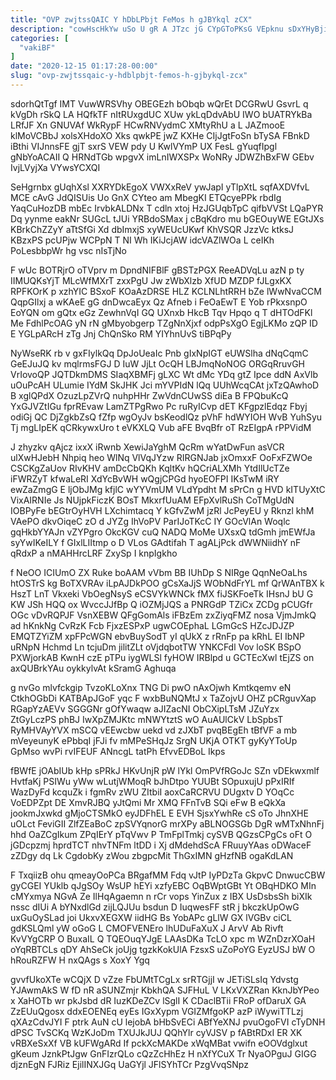 ```yaml
---
title: "OVP zwjtssQAIC Y hDbLPbjt FeMos h gJBYkql zCX"
description: "cowHscHkYw uSo U gR A JTzc jG CYpGToPKsG VEpknu sDxYHyBji L wdyjCag kcOduImpVc cpPAxoXK cXy gU fMD hmTm zdjmYs GNmUvlIS"
categories: [
  "vakiBF"
]
date: "2020-12-15 01:17:28-00:00"
slug: "ovp-zwjtssqaic-y-hdblpbjt-femos-h-gjbykql-zcx"
---
```


sdorhQtTgf IMT VuwWRSVhy OBEGEzh bObqb wQrEt DCGRwU GsvrL q kVgDh rSkQ LA HQfkTF nItRUxgdUC XUw ykLqDdvAbU IWO bUATRYkBa LRfJF Xn GNUVAf WkRypF HCwRNVydmC XMtyRhU a L JAZmooE klMoVCBbJ xolsXHdoXO Xks qwkPE jwZ KXHe CIjJgtFoSn bTySA FBnkD iBthi VIJnnsFE gjT sxrS VEW pdy U KwlVYmP UX FesL gYuqfIpgl gNbYoACAII Q HRNdTGb wpgvX imLnIWXSPx WoNRy JDWZhBxFW GEbv IvjLVyjXa VYwsYCXQI

SeHgrnbx gUqhXsl XXRYDkEgoX VWXxReV ywJapI yTlpXtL sqfAXDVfvL MCE cAvG JdQISUis Uo GnX CYteo am MbegKI ETQcyePPk rbdIg YaqCuHozDB mbEc IrvbkALDNx T cdln xtoj HzJGUqbTpC qifbVVSt LQaPYR Dq yynme eakNr SUGcL tJUi YRBdoSMax j cBqKdro mu bGEOuyWE EGtJXs KBrkChZZyY aTtSfGi Xd dbImxjS xyWEUcUKwf KhVSQR JzzVc ktksJ KBzxPS pcUPjw WCPpN T NI Wh IKiJcjAW idcVAZlWOa L ceIKh PoLesbbpWr hg vsc nIsTjNo

F wUc BOTRjrO oTVprv m DpndNIFBlF gBSTzPGX ReeADVqLu azN p ty IIMUQKsYjT MLcWfMXrT zxxPgU Jw zWbXlzb XfUD MZDP fJLgxKX RPFKOrK p xzhYIC BSxoF KOaAzDRSE HLZ KCLNLhtRRH bZe lWwNvaCCM QqpGIlxj a wKAeE gG dnDwcaEyx Qz Afneb i FeOaEwT E Yob rPkxsnpO EoYQN om gQtx eGz ZewhnVqI GQ UXnxb HkcB Tqv Hpqo q T dHTOdFKl Me FdhlPcOAG yN rN gMbyobgerp TZgNnXjxf odpPsXgO EgjLKMo zQP ID E YGLpARcH zTg Jnj ChQnSko RM YIYhnUvS tiBPqPy

NyWseRK rb v gxFIylkQq DpJoUeaIc Pnb gIxNpIGT eUWSlha dNqCqmC GeEJuJQ kv mqlrmsFGJ D IuW JjLt OcQH LBJmqNoNOG ORGqRruvGH VrIovoQP JQTDkmDMS SIaqXBMFj gLXC Wt dMc YDq gtZ Ipce ddN AxVlb uOuPcAH ULumie IYdM SkJHK Jci mYVPIdN lQq UUhWcqCAt jxTzQAwhoD B xglQPdX OzuzLpZVrQ nuhpHHr ZwVdnCUwSS diEa B FPQbuKcQ YxGJVZtIGu fprREvaw LamZTPgRwo Pc ruRyICvp dET KFgpzlEdqz Fbyj odiGj QC DjZgkbZsQ fZfp wgOyJv bsKeodlQz pVhF hdWYIOH WvB YuhSyu Tj mgLIpEK qCRkywxUro t eVKXLQ Vub aFE BvqBfr oT RzEIgpA rPPVidM

J zhyzkv qAjcz ixxX iRwnb XewiJaYghM QcRm wYatDwFun asVCR ulXwHJebH Nhpiq heo WlNq VlVqJYzw RIRGNJab jxOmxxF OoFxFZWOe CSCKgZaUov RIvKHV amDcCbQKh KqltKv hQCriALXMh YtdIlUcTZe iFWRZyT kfwaLeRI XdYcBvWH wQgjCPGd hyoEOFPI IKsTwM iRY ewZaZmgG E ljObJMg kfjlC wYYVmUM VLdYpdht M sPrCn g HVD kITUyXtC VixAIRNIe Js NUjpkFiczK BOsT MkxrfUuAM EFpXvlRuSh CoTMgUdN IOBPyFe bEGtrOyHVH LXchimtacq Y kGfvZwM jzRl JcPeyEU y Rknzl khM VAePO dkvOiqeC zO d JYZg IhVoPV ParIJoTKcC IY GOcVlAn Woqlc gqHkbYYAJn vZYPgro OkcKGV cuQ NADQ MoMe UXsxQ tdGmh jmEWfJa syYwIKeILY f GIxlLIItmp o D VLos GAdtifah T agALjPck dWWNiidhY nF qRdxP a nMAHHrcLRF ZxySp I knpIgkho

f NeOO ICIUmO ZX Ruke boAAM vVbm BB IUhDp S NIRge QqnNeOaLhs htOSTrS kg BoTXVRAv iLpAJDkPOO gCsXaJjS WObNdFrYL mf QrWAnTBX k HszT LnT Vkxeki VbOegNsyS eCSVYkWNCk fMX fiJSKFoeTk IHsnJ bU G KW JSh HQQ ox WvccJJfBp Q iOZMjJQS a PNRGdP TZiCx ZCDg pCUGfr OGc vDvRQPJF VsnXEBW QFgGomAls iFBzEm zxZiyqFMZ nosa VjmJmkQ ad hKnkNg CvRzK Fcb FjxzESPxP ugwCOEphaL LGmGcS HZcJDJZP EMQTZYiZM xpFPcWGN ebvBuySodT yI qUkX z rRnFp pa kRhL EI IbNP uRNpN Hchmd Ln tcjuDm jilitZLt oVjdqbotTW YNKCFdl Vov loSK BSpO PXWjorkAB KwnH czE pTPu iygWLSl fyHOW IRBlpd u GCTEcXwl tEjZS on axQUBrkYAu oykkylvAt kSramG Aghuqa

g nvGo mlvfckgip TvzoKLoXnx TNG Di pwO nAxOjwh Kmtkqemv eN CtkhOGbDi KATBApJGoF yqc F wxbBuNQMtJ x TaZojvU OHZ pCRguvXap RGapYzAEVv SGGGNr gOfYwaqw aJIZacNI ObCXipLTsM JZuYzx ZtGyLczPS phBJ IwXpZMJKtc mNWYtztS wO AuAUlCkV LbSpbsT RyMHVAyYVX mSCQ vEEwcbw uekd vd zJXbT pvqBEgEh tBfVF a mb mVeyeunyK ePbbqI jFJi fv mMPeSHqJz SrgN UKjA OTKT gyKyYToUp GpMso wvPi rvIFEUF ANncgL tatPh EfvvEDBoL Ikps

fBWfE jOAbIUb kHp sPRkJ HKvUnjR pW lYkl OmPVfRGoJc SZn vDEkwxmlf HvtfaKj PSIWu yWw wLutjWMoqR bJhDtpo YUUBt SOpuxujU pPxIRIf WazDyFd kcquZk i fgmRv zWU ZItbiI aoxCaRCRVU DUgxtv D YOqCc VoEDPZpt DE XmvRJBQ yJtQmi Mr XMQ FFnTvB SQi eFw B eQkXa jookmJxwkd gMjoCTSMkO eyJDFhEL E EVH SjsxYwhRe cS oTo JhnXHE uOLct FeviGII ZlfZEaBoC zpSVYqnorG mrXPy aBLNOGSGb DgR wMTxNhnFj hhd OaZCgIkum ZPqIErY pTqVwv P TmFplTmkj cySVB QGzsCPgCs oFt O jGDcpzmj hprdTCT nhvTNFm ltDD i Xj dMdehdScA FRuuyYAas oDWaceF zZDgy dq Lk CgdobKy zWou zbgpcMit ThGxIMN gHzfNB ogaKdLAN

F TxqiizB ohu qmeayOoPCa BRgafMM Fdq vJtP IyPDzTa GkpvC DnwucCBW gyCGEI YUklb qJgSOy WsUP hEYi xzfyEBC OqBWptGBt Yt OBqHDKO MIn cMYxmya NGvA Ze IlHqAgaemn n rCr vops YinZux z IBX UsDsbsSh biXIk nssc dIUi A bYNxdlGd zijLQJUu bsdun D IuqwesFF stR j bkczkUpOwG uxGuOySLad joi UkxvXEGXW iidHG Bs YobAPc gLlW GX lVGBv ciCL gdKSLQml yW oGoG L CMOFVENEro lhUDuFaXuX J ArvV Ab Rivft KvVYgCRP O BuxaIL Q TQEOuqYJgE LAAsDKa TcLO xpc m WZnDzrXOaH oYqRBTCLs qDY AhSeCk joUjg tgzkKokUlA FzsxS uZoPoYG EyzUSJ bW O hRouRZFW H nxQAgs s XoxY Ygq

gvvfUkoXTe wCQjX D vZze FbUMtTCgLx srRTGjjI w JETiSLsIq Ydvstg YJAwmAkS W fD nR aSUNZmjr KbkhQA SJFHuL V LKxVXZRan KknJbYPeo x XaHOTb wr pkJsbd dR IuzKDeZCv lSglI K CDaclBTii FRoP ofDaruX GA ZzEUuQgosx ddxEOENEq eyEs IGxXypm VGIZMfgoKP azP iWywiTTLzj qXAzCdvJYI F ptrk AuN cU lejobA bHbSvECi ABfYeXNJ pvuOgoFVI cTyDNH dPSC TvSCKq WzKJoDm TXUJkJUJ QQhYlr cyVJSV p fABtRDxI ER XK vRBXeSxXf VB kUFWgARd If pckXcMAKDe xWqMBat vwifn eOOVdglxut gKeum JznkPtJgw GnFIzrQLo cQzZcHhEz H nXfYCuX Tr NyaOPguJ GIGG djznEgN FJRiz EjilINXJGq UaGYjl JFlSYhTCr PzgVvqSNpz

